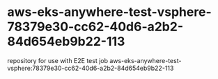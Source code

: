 # aws-eks-anywhere-test-vsphere-78379e30-cc62-40d6-a2b2-84d654eb9b22-113
repository for use with E2E test job aws-eks-anywhere-test-vsphere:78379e30-cc62-40d6-a2b2-84d654eb9b22-113
